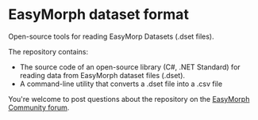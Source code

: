 # EasyMorph dataset format
Open-source tools for reading EasyMorp Datasets (.dset files).

The repository contains:

  * The source code of an open-source library (C#, .NET Standard) for reading data from EasyMorph dataset files (.dset).
  * A command-line utility that converts a .dset file into a .csv file
  
You're welcome to post questions about the repository on the [EasyMorph Community forum](https://community.easymorph.com).
